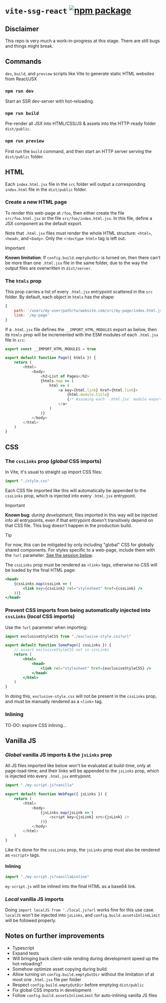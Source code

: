 # `vite-ssg-react` <a href="https://npmjs.com/package/vite-ssg-react"><img src="https://img.shields.io/npm/v/vite-ssg-react" alt="npm package"></a>

## Disclaimer

This repo is very much a work-in-progress at this stage. There are still bugs and things might break.

## Commands

`dev`, `build`, and `preview` scripts like Vite to generate static HTML websites from React/JSX

### `npm run dev`

Start an SSR dev-server with hot-reloading.

### `npm run build`

Pre-render all JSX into HTML/CSS/JS & assets into the HTTP-ready folder `dist/public`.

### `npm run preview`

First run the `build` command, and then start an HTTP server serving the `dist/public` folder.

## HTML

Each `index.html.jsx` file in the `src` folder will output a corresponding `index.html` file in the `dist/public` folder.

### Create a new HTML page

To render this web-page at `/foo`, then either create the file `src/foo.html.jsx` or the file `src/foo/index.html.jsx`. In this file, define a JSX component as the default export.

Note that `.html.jsx` files must render the whole HTML structure: `<html>`, `<head>`, and `<body>`. Only the `<!doctype html>` tag is left out.

> [!IMPORTANT]
> **Known limitation**: If `config.build.emptyOutDir` is turned on, then there can't be more than one `.html.jsx` file in the same folder, due to the way the output files are overwritten in `dist/server`.

### The `htmls` prop

This prop carries a list of every `.html.jsx` entrypoint scattered in the `src` folder. By default, each object in `htmls` has the shape:

```js
{
    path: '/users/my-user/path/to/website.com/src/my-page/index.html.jsx',
    link: '/my-page'
}
```

If a `.html.jsx` file defines the `__IMPORT_HTML_MODULES` export as below, then its `htmls` prop will be incremented with the ESM modules of each `.html.jsx` file in `src`:

```js
export const __IMPORT_HTML_MODULES = true

export default function Page({ htmls }) {
    return (
        <html>
            <body>
                <h2>List of Pages</h2>
                {htmls.map => (
                    html => (
                        <a key={html.link} href={html.link}>
                            {html.module.title}
                            {/* Assuming each `.html.jsx` module exports a `title` */}
                        </a>
                    )
                )}
            </body>
        </html>
    )
}
```

## CSS

### The `cssLinks` prop (_global_ CSS imports)

In Vite, it's usual to straight up import CSS files:

```js
import "./style.css"
```

Each CSS file imported like this will automatically be appended to the `cssLinks` prop, which is injected into every `.html.jsx` entrypoint.

> [!IMPORTANT]
> **Known bug**: _during development_, files imported in this way will be injected into all entrypoints, even if that entrypoint doesn't transitively depend on that CSS file. This bug doesn't happen in the production build.

> [!TIP]
> For now, this can be mitigated by only including "global" CSS for globally shared components. For styles specific to a web-page, include them with the `?url` parameter. [See the session below](#local-css-imports).

The `cssLinks` prop must be rendered as `<link>` tags, otherwise no CSS will be loaded by the final HTML page:

```jsx
<head>
    {cssLinks.map(cssLink => (
        <link key={cssLink} rel="stylesheet" href={cssLink} />
    ))}
</head>
```

<h3 id='local-css-imports'>Prevent CSS imports from being automatically injected into <code>cssLinks</code> (<i>local</i> CSS imports)</h3>

Use the `?url` parameter when importing:

```jsx
import exclusiveStyleCSS from "./exclusive-style.css?url"

export default function SomePage({ cssLinks }) {
    // assert exclusiveStyleCSS not in cssLinks
    return (
        <html>
            <head>
                <link rel="stylesheet" href={exclusiveStyleCSS} />
            </head>
        </html>
    )
}
```

In doing this, `exclusive-style.css` will not be present in the `cssLinks` prop, and must be manually rendered as a `<link>` tag.

### Inlining

TO-DO: explore CSS inlining...

## Vanilla JS

### _Global_ vanilla JS imports & the `jsLinks` prop

All JS files imported like below won't be evaluated at build-time, only at page-load-time; and their links will be appended to the `jsLinks` prop, which is injected into every `.html.jsx` entrypoint.

```js
import "./my-script.js?vanilla"

export default function WebPage({ jsLinks }) {
    return (
        <html>
            <body>
                {jsLinks.map(jsLink => (
                    <script key={jsLink} src={jsLink} />
                ))}
            </body>
        </html>
    )
}
```

Like it's done for the `cssLinks` prop, the `jsLinks` prop must also be rendered as `<script>` tags.

#### Inlining

```js
import "./my-script.js?vanilla&inline"
```

`my-script.js` will be inlined into the final HTML as a base64 link.

### _Local_ vanilla JS imports

Doing `import localJS from './local.js?url` works fine for this use case. `localJS` won't be injected into `jsLinks`, and `config.build.assetsInlineLimit` will be followed properly.

## Notes on further improvements

- Typescript
- Expand tests
- Will bringing back client-side rending during development speed up the hot-reloading?
- Somehow optimize asset copying during build
- Allow turning on `config.build.emptyOutDir` without the limitation of at most one `.html.jsx` file per folder
- Respect `config.build.emptyOutDir` before emptying `dist/public`
- Fix global CSS imports in development
- Follow `config.build.assetsInlineLimit` for auto-inlining vanilla JS files